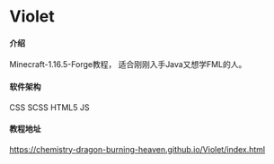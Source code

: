 # Violet

#### 介绍
Minecraft-1.16.5-Forge教程，
适合刚刚入手Java又想学FML的人。

#### 软件架构
CSS
SCSS
HTML5
JS
#### 教程地址
https://chemistry-dragon-burning-heaven.github.io/Violet/index.html
